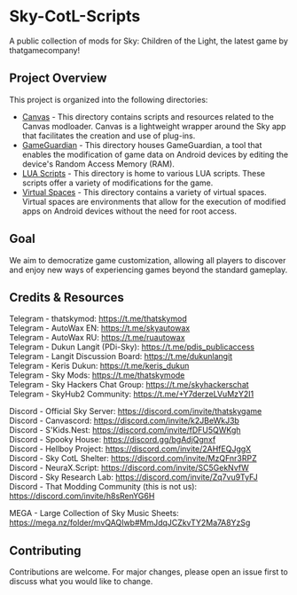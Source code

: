  # Sky-CotL-Scripts

A public collection of mods for Sky: Children of the Light, the latest game by thatgamecompany!

## Project Overview
This project is organized into the following directories:
- [Canvas](./Canvas/) - This directory contains scripts and resources related to the Canvas modloader. Canvas is a lightweight wrapper around the Sky app that facilitates the creation and use of plug-ins.
- [GameGuardian](./GameGuardian/) - This directory houses GameGuardian, a tool that enables the modification of game data on Android devices by editing the device's Random Access Memory (RAM).
- [LUA Scripts](./LUA%20Scripts/) - This directory is home to various LUA scripts. These scripts offer a variety of modifications for the game.
- [Virtual Spaces](./Virtual%20Spaces/) - This directory contains a variety of virtual spaces. Virtual spaces are environments that allow for the execution of modified apps on Android devices without the need for root access.

## Goal
We aim to democratize game customization, allowing all players to discover and enjoy new ways of experiencing games beyond the standard gameplay.

## Credits & Resources
Telegram - thatskymod: https://t.me/thatskymod  
Telegram - AutoWax EN: https://t.me/skyautowax  
Telegram - AutoWax RU: https://t.me/ruautowax  
Telegram - Dukun Langit (PDi-Sky): https://t.me/pdis_publicaccess  
Telegram - Langit Discussion Board: https://t.me/dukunlangit  
Telegram - Keris Dukun: https://t.me/keris_dukun  
Telegram - Sky Mods: https://t.me/thatskymode  
Telegram - Sky Hackers Chat Group: https://t.me/skyhackerschat  
Telegram - SkyHub2 Community: https://t.me/+Y7derzeLVuMzY2I1  

Discord - Official Sky Server: https://discord.com/invite/thatskygame  
Discord - Canvascord: https://discord.com/invite/k2JBeWkJ3b  
Discord - S'Kids.Nest: https://discord.com/invite/fDFU5QWKgh  
Discord - Spooky House: https://discord.gg/bgAdjQgnxf  
Discord - Hellboy Project: https://discord.com/invite/2AHfEQJggX  
Discord - Sky CotL Shelter: https://discord.com/invite/MzQFnr3RPZ  
Discord - NeuraX.Script: https://discord.com/invite/SC5GekNvfW  
Discord - Sky Research Lab: https://discord.com/invite/Zq7vu9TyFJ  
Discord - That Modding Community (this is not us): https://discord.com/invite/h8sRenYG6H  

MEGA - Large Collection of Sky Music Sheets: https://mega.nz/folder/mvQAQIwb#MmJdqJCZkvTY2Ma7A8YzSg  

## Contributing
Contributions are welcome. For major changes, please open an issue first to discuss what you would like to change.
